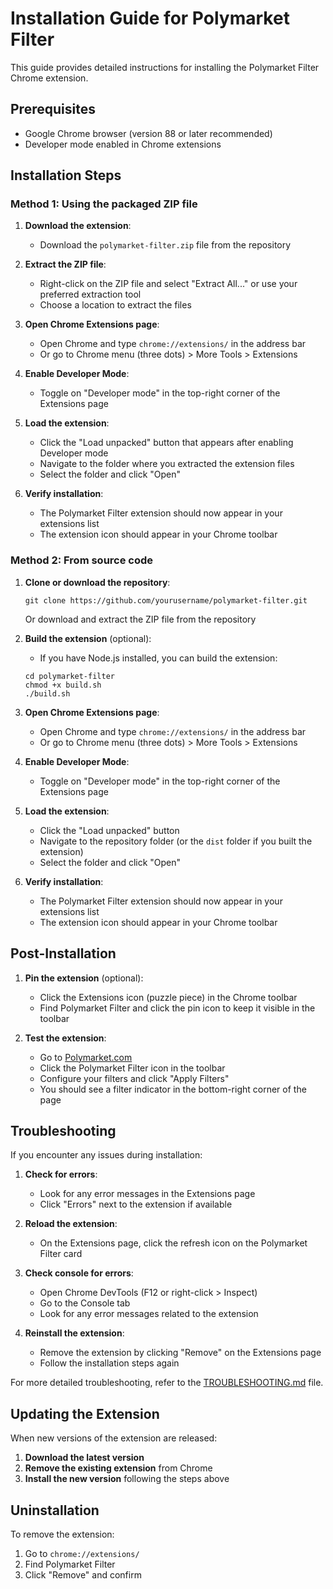 # Installation Guide for Polymarket Filter

This guide provides detailed instructions for installing the Polymarket Filter Chrome extension.

## Prerequisites

- Google Chrome browser (version 88 or later recommended)
- Developer mode enabled in Chrome extensions

## Installation Steps

### Method 1: Using the packaged ZIP file

1. **Download the extension**:
   - Download the `polymarket-filter.zip` file from the repository

2. **Extract the ZIP file**:
   - Right-click on the ZIP file and select "Extract All..." or use your preferred extraction tool
   - Choose a location to extract the files

3. **Open Chrome Extensions page**:
   - Open Chrome and type `chrome://extensions/` in the address bar
   - Or go to Chrome menu (three dots) > More Tools > Extensions

4. **Enable Developer Mode**:
   - Toggle on "Developer mode" in the top-right corner of the Extensions page

5. **Load the extension**:
   - Click the "Load unpacked" button that appears after enabling Developer mode
   - Navigate to the folder where you extracted the extension files
   - Select the folder and click "Open"

6. **Verify installation**:
   - The Polymarket Filter extension should now appear in your extensions list
   - The extension icon should appear in your Chrome toolbar

### Method 2: From source code

1. **Clone or download the repository**:
   ```
   git clone https://github.com/yourusername/polymarket-filter.git
   ```
   Or download and extract the ZIP file from the repository

2. **Build the extension** (optional):
   - If you have Node.js installed, you can build the extension:
   ```
   cd polymarket-filter
   chmod +x build.sh
   ./build.sh
   ```

3. **Open Chrome Extensions page**:
   - Open Chrome and type `chrome://extensions/` in the address bar
   - Or go to Chrome menu (three dots) > More Tools > Extensions

4. **Enable Developer Mode**:
   - Toggle on "Developer mode" in the top-right corner of the Extensions page

5. **Load the extension**:
   - Click the "Load unpacked" button
   - Navigate to the repository folder (or the `dist` folder if you built the extension)
   - Select the folder and click "Open"

6. **Verify installation**:
   - The Polymarket Filter extension should now appear in your extensions list
   - The extension icon should appear in your Chrome toolbar

## Post-Installation

1. **Pin the extension** (optional):
   - Click the Extensions icon (puzzle piece) in the Chrome toolbar
   - Find Polymarket Filter and click the pin icon to keep it visible in the toolbar

2. **Test the extension**:
   - Go to [Polymarket.com](https://polymarket.com)
   - Click the Polymarket Filter icon in the toolbar
   - Configure your filters and click "Apply Filters"
   - You should see a filter indicator in the bottom-right corner of the page

## Troubleshooting

If you encounter any issues during installation:

1. **Check for errors**:
   - Look for any error messages in the Extensions page
   - Click "Errors" next to the extension if available

2. **Reload the extension**:
   - On the Extensions page, click the refresh icon on the Polymarket Filter card

3. **Check console for errors**:
   - Open Chrome DevTools (F12 or right-click > Inspect)
   - Go to the Console tab
   - Look for any error messages related to the extension

4. **Reinstall the extension**:
   - Remove the extension by clicking "Remove" on the Extensions page
   - Follow the installation steps again

For more detailed troubleshooting, refer to the [TROUBLESHOOTING.md](TROUBLESHOOTING.md) file.

## Updating the Extension

When new versions of the extension are released:

1. **Download the latest version**
2. **Remove the existing extension** from Chrome
3. **Install the new version** following the steps above

## Uninstallation

To remove the extension:

1. Go to `chrome://extensions/`
2. Find Polymarket Filter
3. Click "Remove" and confirm 